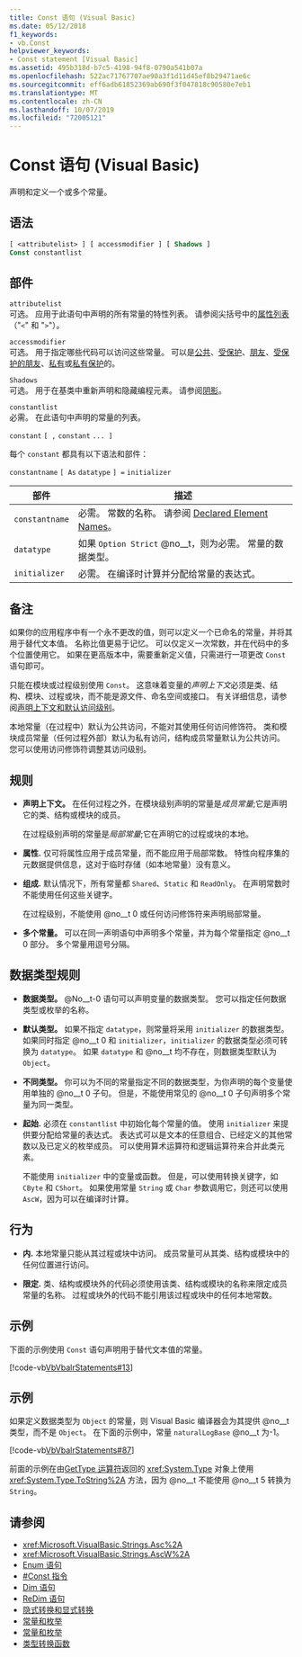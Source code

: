 ```yaml
---
title: Const 语句 (Visual Basic)
ms.date: 05/12/2018
f1_keywords:
- vb.Const
helpviewer_keywords:
- Const statement [Visual Basic]
ms.assetid: 495b318d-b7c5-4198-94f8-0790a541b07a
ms.openlocfilehash: 522ac71767707ae90a3f1d11d45ef8b29471ae6c
ms.sourcegitcommit: eff6adb61852369ab690f3f047818c90580e7eb1
ms.translationtype: MT
ms.contentlocale: zh-CN
ms.lasthandoff: 10/07/2019
ms.locfileid: "72005121"
---
```

# <a name="const-statement-visual-basic"></a>Const 语句 (Visual Basic)
声明和定义一个或多个常量。  
  
## <a name="syntax"></a>语法  
  
```vb  
[ <attributelist> ] [ accessmodifier ] [ Shadows ]   
Const constantlist  
```  
  
## <a name="parts"></a>部件  
 `attributelist`  
 可选。 应用于此语句中声明的所有常量的特性列表。 请参阅尖括号中的[属性列表](../../../visual-basic/language-reference/statements/attribute-list.md)（"`<`" 和 "`>`"）。  
  
 `accessmodifier`  
 可选。 用于指定哪些代码可以访问这些常量。 可以是[公共](../../../visual-basic/language-reference/modifiers/public.md)、[受保护](../../../visual-basic/language-reference/modifiers/protected.md)、[朋友](../../../visual-basic/language-reference/modifiers/friend.md)、[受保护的朋友](../modifiers/protected-friend.md)、[私有](../../../visual-basic/language-reference/modifiers/private.md)或[私有保护](../../language-reference/modifiers/private-protected.md)的。
  
 `Shadows`  
 可选。 用于在基类中重新声明和隐藏编程元素。 请参阅[阴影](../../../visual-basic/language-reference/modifiers/shadows.md)。  
  
 `constantlist`  
 必需。 在此语句中声明的常量的列表。  
  
 `constant` `[ ,` `constant` `... ]`  
  
 每个 `constant` 都具有以下语法和部件：  
  
 `constantname` `[ As` `datatype` `] =` `initializer`  
  
|部件|描述|  
|----------|-----------------|  
|`constantname`|必需。 常数的名称。 请参阅 [Declared Element Names](../../../visual-basic/programming-guide/language-features/declared-elements/declared-element-names.md)。|  
|`datatype`|如果 `Option Strict` @no__t，则为必需。 常量的数据类型。|  
|`initializer`|必需。 在编译时计算并分配给常量的表达式。|  
  
## <a name="remarks"></a>备注  
 如果你的应用程序中有一个永不更改的值，则可以定义一个已命名的常量，并将其用于替代文本值。 名称比值更易于记忆。 可以仅定义一次常数，并在代码中的多个位置使用它。 如果在更高版本中，需要重新定义值，只需进行一项更改 `Const` 语句即可。  
  
 只能在模块或过程级别使用 `Const`。 这意味着变量的*声明上下文*必须是类、结构、模块、过程或块，而不能是源文件、命名空间或接口。 有关详细信息，请参阅[声明上下文和默认访问级别](../../../visual-basic/language-reference/statements/declaration-contexts-and-default-access-levels.md)。  
  
 本地常量（在过程中）默认为公共访问，不能对其使用任何访问修饰符。 类和模块成员常量（任何过程外部）默认为私有访问，结构成员常量默认为公共访问。 您可以使用访问修饰符调整其访问级别。  
  
## <a name="rules"></a>规则  
  
- **声明上下文。** 在任何过程之外，在模块级别声明的常量是*成员常量*;它是声明它的类、结构或模块的成员。  
  
     在过程级别声明的常量是*局部常量*;它在声明它的过程或块的本地。  
  
- **属性.** 仅可将属性应用于成员常量，而不能应用于局部常数。 特性向程序集的元数据提供信息，这对于临时存储（如本地常量）没有意义。  
  
- **组成.** 默认情况下，所有常量都 `Shared`、`Static` 和 `ReadOnly`。 在声明常数时不能使用任何这些关键字。  
  
     在过程级别，不能使用 @no__t 0 或任何访问修饰符来声明局部常量。  
  
- **多个常量。** 可以在同一声明语句中声明多个常量，并为每个常量指定 @no__t 0 部分。 多个常量用逗号分隔。  
  
## <a name="data-type-rules"></a>数据类型规则  
  
- **数据类型。** @No__t-0 语句可以声明变量的数据类型。 您可以指定任何数据类型或枚举的名称。  
  
- **默认类型。** 如果不指定 `datatype`，则常量将采用 `initializer` 的数据类型。 如果同时指定 @no__t 0 和 `initializer`，`initializer` 的数据类型必须可转换为 `datatype`。 如果 `datatype` 和 @no__t 均不存在，则数据类型默认为 `Object`。  
  
- **不同类型。** 你可以为不同的常量指定不同的数据类型，为你声明的每个变量使用单独的 @no__t 0 子句。 但是，不能使用常见的 @no__t 0 子句声明多个常量为同一类型。  
  
- **起始.** 必须在 `constantlist` 中初始化每个常量的值。 使用 `initializer` 来提供要分配给常量的表达式。 表达式可以是文本的任意组合、已经定义的其他常数以及已定义的枚举成员。 可以使用算术运算符和逻辑运算符来合并此类元素。  
  
     不能使用 `initializer` 中的变量或函数。 但是，可以使用转换关键字，如 `CByte` 和 `CShort`。 如果使用常量 `String` 或 `Char` 参数调用它，则还可以使用 `AscW`，因为可以在编译时计算。  
  
## <a name="behavior"></a>行为  
  
- **内.** 本地常量只能从其过程或块中访问。 成员常量可从其类、结构或模块中的任何位置进行访问。  
  
- **限定.** 类、结构或模块外的代码必须使用该类、结构或模块的名称来限定成员常量的名称。 过程或块外的代码不能引用该过程或块中的任何本地常数。  
  
## <a name="example"></a>示例  
 下面的示例使用 `Const` 语句声明用于替代文本值的常量。  
  
 [!code-vb[VbVbalrStatements#13](~/samples/snippets/visualbasic/VS_Snippets_VBCSharp/VbVbalrStatements/VB/Class1.vb#13)]  
  
## <a name="example"></a>示例  
 如果定义数据类型为 `Object` 的常量，则 Visual Basic 编译器会为其提供 @no__t 类型，而不是 `Object`。 在下面的示例中，常量 `naturalLogBase` @no__t 为-1。  
  
 [!code-vb[VbVbalrStatements#87](~/samples/snippets/visualbasic/VS_Snippets_VBCSharp/VbVbalrStatements/VB/Class1.vb#87)]  
  
 前面的示例在由[GetType 运算符](../../../visual-basic/language-reference/operators/gettype-operator.md)返回的 <xref:System.Type> 对象上使用 <xref:System.Type.ToString%2A> 方法，因为 @no__t 不能使用 @no__t 5 转换为 `String`。  
  
## <a name="see-also"></a>请参阅

- <xref:Microsoft.VisualBasic.Strings.Asc%2A>
- <xref:Microsoft.VisualBasic.Strings.AscW%2A>
- [Enum 语句](../../../visual-basic/language-reference/statements/enum-statement.md)
- [#Const 指令](../../../visual-basic/language-reference/directives/const-directive.md)
- [Dim 语句](../../../visual-basic/language-reference/statements/dim-statement.md)
- [ReDim 语句](../../../visual-basic/language-reference/statements/redim-statement.md)
- [隐式转换和显式转换](../../../visual-basic/programming-guide/language-features/data-types/implicit-and-explicit-conversions.md)
- [常量和枚举](../../../visual-basic/programming-guide/language-features/constants-enums/index.md)
- [常量和枚举](../../../visual-basic/language-reference/constants-and-enumerations.md)
- [类型转换函数](../../../visual-basic/language-reference/functions/type-conversion-functions.md)
